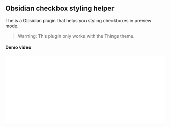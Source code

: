 ## Obsidian checkbox styling helper

The is a Obsidian plugin that helps you styling checkboxes in preview mode.

> Warning: This plugin only works with the Things theme.

#### Demo video

![Demo video](demo.gif)
